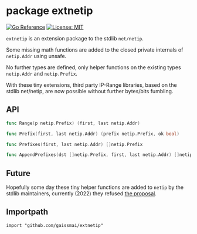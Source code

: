 # package extnetip
[![Go Reference](https://pkg.go.dev/badge/github.com/gaissmai/extnetip.svg)](https://pkg.go.dev/github.com/gaissmai/extnetip)
[![License: MIT](https://img.shields.io/badge/License-MIT-yellow.svg)](https://opensource.org/licenses/MIT)

`extnetip` is an extension package to the stdlib `net/netip`.

Some missing math functions are added to the closed private internals of `netip.Addr` using unsafe.

No further types are defined, only helper functions on the existing types `netip.Addr` and `netip.Prefix`.

With these tiny extensions, third party IP-Range libraries, based on the
stdlib net/netip, are now possible without further bytes/bits fumbling.

## API

```go
func Range(p netip.Prefix) (first, last netip.Addr)

func Prefix(first, last netip.Addr) (prefix netip.Prefix, ok bool)

func Prefixes(first, last netip.Addr) []netip.Prefix

func AppendPrefixes(dst []netip.Prefix, first, last netip.Addr) []netip.Prefix
```

## Future

Hopefully some day these tiny helper functions are added to `netip` by the stdlib maintainers, currently (2022)
they refused [the proposal](https://github.com/golang/go/issues/53236).

## Importpath

`import "github.com/gaissmai/extnetip"`
